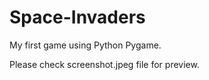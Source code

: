 # Space-Invaders
 My first game using Python Pygame. 
 
 Please check screenshot.jpeg file for preview.

